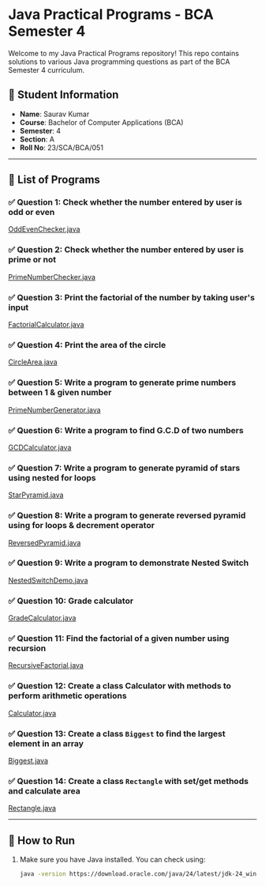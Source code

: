 # Java Practical Programs - BCA Semester 4

Welcome to my Java Practical Programs repository! This repo contains solutions to various Java programming questions as part of the BCA Semester 4 curriculum.

## 👤 Student Information
- **Name**: Saurav Kumar  
- **Course**: Bachelor of Computer Applications (BCA)  
- **Semester**: 4  
- **Section**: A  
- **Roll No**: 23/SCA/BCA/051

---

## 📌 List of Programs

### ✅ Question 1: Check whether the number entered by user is odd or even
[OddEvenChecker.java](./OddEvenChecker.java)

### ✅ Question 2: Check whether the number entered by user is prime or not
[PrimeNumberChecker.java](./PrimeNumberChecker.java)

### ✅ Question 3: Print the factorial of the number by taking user's input
[FactorialCalculator.java](./FactorialCalculator.java)

### ✅ Question 4: Print the area of the circle
[CircleArea.java](./CircleArea.java)

### ✅ Question 5: Write a program to generate prime numbers between 1 & given number
[PrimeNumberGenerator.java](./PrimeNumberGenerator.java)

### ✅ Question 6: Write a program to find G.C.D of two numbers
[GCDCalculator.java](./GCDCalculator.java)

### ✅ Question 7: Write a program to generate pyramid of stars using nested for loops
[StarPyramid.java](./StarPyramid.java)

### ✅ Question 8: Write a program to generate reversed pyramid using for loops & decrement operator
[ReversedPyramid.java](./ReversedPyramid.java)

### ✅ Question 9: Write a program to demonstrate Nested Switch
[NestedSwitchDemo.java](./NestedSwitchDemo.java)

### ✅ Question 10: Grade calculator
[GradeCalculator.java](./GradeCalculator.java)

### ✅ Question 11: Find the factorial of a given number using recursion
[RecursiveFactorial.java](./RecursiveFactorial.java)

### ✅ Question 12: Create a class Calculator with methods to perform arithmetic operations
[Calculator.java](./Calculator.java)

### ✅ Question 13: Create a class `Biggest` to find the largest element in an array
[Biggest.java](./Biggest.java)

### ✅ Question 14: Create a class `Rectangle` with set/get methods and calculate area
[Rectangle.java](./Rectangle.java)

---

## 📁 How to Run
1. Make sure you have Java installed. You can check using:
   ```bash
   java -version https://download.oracle.com/java/24/latest/jdk-24_windows-x64_bin.msi 
